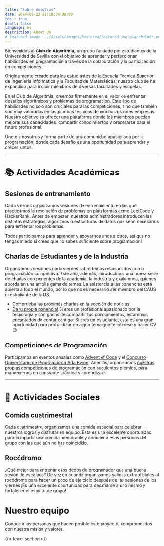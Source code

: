 ```yaml
---
title: "Sobre nosotros"
date: 2024-08-22T11:18:36+08:00
toc : true
draft: false
language: es
description: About Us
# featured_image: ../assets/images/featured/featured-img-placeholder.png
---
```


Bienvenidos al **Club de Algoritmia**, un grupo fundado por estudiantes de la Universidad de Sevilla con el objetivo de aprender y perfeccionar habilidades en programación a través de la colaboración y la participación en competiciones.

Originalmente creado para los estudiantes de la Escuela Técnica Superior de Ingeniería Informática y la Facultad de Matemáticas, nuestro club se ha expandido para incluir miembros de diversas facultades y escuelas.

En el Club de Algoritmia, creemos firmemente en el valor de enfrentar desafíos algorítmicos y problemas de programación. Este tipo de habilidades no solo son cruciales para las competiciones, sino que también son muy valoradas en las pruebas técnicas de muchas grandes empresas. Nuestro objetivo es ofrecer una plataforma donde los miembros puedan mejorar sus capacidades, compartir conocimientos y prepararse para el futuro profesional.

Únete a nosotros y forma parte de una comunidad apasionada por la programación, donde cada desafío es una oportunidad para aprender y crecer juntos.

---


# 📚 Actividades Académicas


## Sesiones de entrenamiento

Cada viernes organizamos sesiones de entrenamiento en las que practicamos la resolución de problemas en plataformas como LeetCode y HackerRank. Antes de empezar, nuestros administradores introducen las distintas estrategias, algoritmos o estructuras de datos que sean necesarios para enfrentar los problemas.

Todos participamos para aprender y apoyarnos unos a otros, así que no tengas miedo si crees que no sabes suficiente sobre programación!


## Charlas de Estudiantes y de la Industria

Organizamos sesiones cada viernes sobre temas relacionados con la programación competitiva. Este año, además, introducimos una nueva serie de charlas con ponentes de la academia, la industria y exalumnos, quienes abordarán una amplia gama de temas. La asistencia a las ponencias está abierta a todo el mundo, por lo que no es necesario ser miembro del CAUS ni estudiante de la US.

  - Comprueba las próximas charlas [en la sección de noticias](/news).
  - [Da tu propia ponencia!](https://forms.gle/yY9WpbA6Lof41ufa7) Si eres un profesional apasionado por la tecnología y con ganas de compartir tus conocimientos, estaremos encantados de contar contigo. Si eres un estudiante, esta es una gran oportunidad para profundizar en algún tema que te interese y hacer CV 😉


## Competiciones de Programación

Participamos en eventos anuales como [Advent of Code](https://adventofcode.com/) y el [Concurso Universitario de Programación Ada Byron](http://ada-byron.es/). Además, organizamos [nuestras propias competiciones de programación](http://localhost:1313/news/2024-10-27-complicaus-2/) con suculentos premios, para mantenernos en constante práctica y aprendizaje.

---


# 🎉 Actividades Sociales


## Comida cuatrimestral

Cada cuatrimestre, organizamos una comida especial para celebrar nuestros logros y disfrutar en equipo. Esta es una excelente oportunidad para compartir una comida memorable y conocer a esas personas del grupo con las que aún no has coincidido.


## Rocódromo

¿Qué mejor para entrenar esos dedos de programador que una buena sesión de escalada? De vez en cuando organizamos salidas extraoficiales al rocódromo para hacer un poco de ejercicio después de las sesiones de los viernes ¡Es una excelente oportunidad para desafiarse a uno mismo y fortalecer el espíritu de grupo!


# Nuestro equipo

Conoce a las personas que hacen posible este proyecto, comprometidos con nuestra misión y valores.

{{< team-section >}}